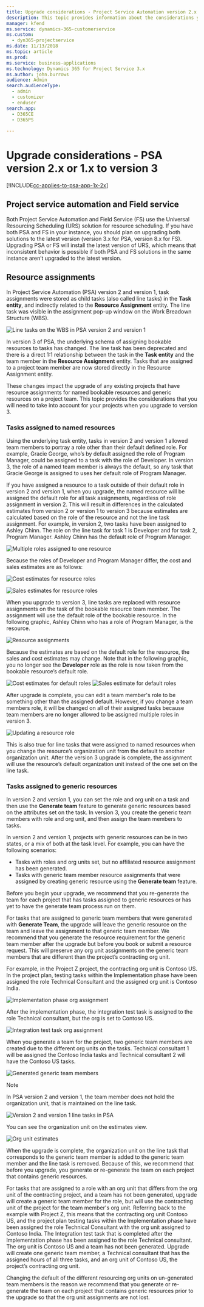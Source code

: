 ```yaml
---
title: Upgrade considerations - Project Service Automation version 2.x or 1.x to version 3
description: This topic provides information about the considerations you must make when you upgrade from PSA version 2.x or 1.x to version 3.
manager: kfend
ms.service: dynamics-365-customerservice
ms.custom:
  - dyn365-projectservice
ms.date: 11/13/2018
ms.topic: article
ms.prod: 
ms.service: business-applications
ms.technology: Dynamics 365 for Project Service 3.x
ms.author: john.burrows
audience: Admin
search.audienceType: 
  - admin
  - customizer
  - enduser
search.app: 
  - D365CE
  - D365PS
  
---
```


# Upgrade considerations - PSA version 2.x or 1.x to version 3
[!INCLUDE[cc-applies-to-psa-app-1x-2x](../includes/cc-applies-to-psa-app-1x-2x.md)]

## Project service automation and Field service
Both Project Service Automation and Field Service (FS) use the Universal Resourcing Scheduling (URS) solution for resource scheduling. If you have both PSA and FS in your instance, you should plan on upgrading both solutions to the latest version (version 3.x for PSA, version 8.x for FS). Upgrading PSA or FS will install the latest version of URS, which means that inconsistent behavior is possible if both PSA and FS solutions in the same instance aren’t upgraded to the latest version.

## Resource assignments
In Project Service Automation (PSA) version 2 and version 1, task assignments were stored as child tasks (also called line tasks) in the **Task entity**, and indirectly related to the **Resource Assignment** entity. The line task was visible in the assignment pop-up window on the Work Breadown Structure (WBS).

![Line tasks on the WBS in PSA version 2 and version 1](media/upgrade-line-task-01.png)

In version 3 of PSA, the underlying schema of assigning bookable resources to tasks has changed. The line task has been deprecated and there is a direct 1:1 relationship between the task in the **Task entity** and the team member in the **Resource Assignment** entity. Tasks that are assigned to a project team member are now stored directly in the Resource Assignment entity.  

These changes impact the upgrade of any existing projects that have resource assignments for named bookable resources and generic resources on a project team. This topic provides the considerations that you will need to take into account for your projects when you upgrade to version 3. 

### Tasks assigned to named resources
Using the underlying task entity, tasks in version 2 and version 1 allowed team members to portray a role other than their default defined role. For example, Gracie George, who’s by default assigned the role of Program Manager, could be assigned to a task with the role of Developer. In version 3, the role of a named team member is always the default, so any task that Gracie George is assigned to uses her default role of Program Manager.

If you have assigned a resource to a task outside of their default role in version 2 and version 1, when you upgrade, the named resource will be assigned the default role for all task assignments, regardless of role assignment in version 2. This will result in differences in the calculated estimates from version 2 or version 1 to version 3 because estimates are calculated based on the role of the resource and not the line task assignment. For example, in version 2, two tasks have been assigned to Ashley Chinn. The role on the line task for task 1 is Developer and for task 2, Program Manager. Ashley Chinn has the default role of Program Manager.

![Multiple roles assigned to one resource](media/upgrade-multiple-roles-02.png)

Because the roles of Developer and Program Manager differ, the cost and sales estimates are as follows:

![Cost estimates for resource roles](media/upggrade-cost-estimates-03.png)

![Sales estimates for resource roles](media/upgrade-sales-estimates-04.png)

When you upgrade to version 3, line tasks are replaced with resource assignments on the task of the bookable resource team member. The assignment will use the default role of the bookable resource. In the following graphic, Ashley Chinn who has a role of Program Manager, is the resource.

![Resource assignments](media/resource-assignment-v2-05.png)

Because the estimates are based on the default role for the resource, the sales and cost estimates may change. Note that in the following graphic, you no longer see the **Developer** role as the role is now taken from the bookable resource’s default role.

![Cost estimates for default roles](media/resource-assignment-cost-estimate-06.png)
![Sales estimate for default roles](media/resource-assignment-sales-estimate-07.png)

After upgrade is complete, you can edit a team member's role to be something other than the assigned default. However, if you change a team members role, it will be changed on all of their assigned tasks because team members are no longer allowed to be assigned multiple roles in version 3.

![Updating a resource role](media/resource-role-assignment-08.png)

This is also true for line tasks that were assigned to named resources when you change the resource’s organization unit from the default to another organization unit. After the version 3 upgrade is complete, the assignment will use the resource’s default organization unit instead of the one set on the line task.

### Tasks assigned to generic resources
In version 2 and version 1, you can set the role and org unit on a task and then use the **Generate team** feature to generate generic resources based on the attributes set on the task. In version 3, you create the generic team members with role and org unit, and then assign the team members to tasks.

In version 2 and version 1, projects with generic resources can be in two states, or a mix of both at the task level. For example, you can have the following scenarios:

- Tasks with roles and org units set, but no affiliated resource assignment has been generated.
- Tasks with generic team member resource assignments that were assigned by creating generic resource using the **Generate team** feature.

Before you begin your upgrade, we recommend that you re-generate the team for each project that has tasks assigned to generic resources or has yet to have the generate team process run on them.

For tasks that are assigned to generic team members that were generated with **Generate Team**, the upgrade will leave the generic resource on the team and leave the assignment to that generic team member. We recommend that you generate the resource requirement for the generic team member after the upgrade but before you book or submit a resource request. This will preserve any org unit assignments on the generic team members that are different than the project’s contracting org unit.

For example, in the Project Z project, the contracting org unit is Contoso US. In the project plan, testing tasks within the Implementation phase have been assigned the role Technical Consultant and the assigned org unit is Contoso India.

![Implementation phase org assignment](media/org-unit-assignment-09.png)

After the implementation phase, the integration test task is assigned to the role Technical consultant, but the org is set to Contoso US.  

![Integration test task org assignment](media/org-unit-generate-team-10.png)

When you generate a team for the project, two generic team members are created due to the different org units on the tasks. Technical consultant 1 will be assigned the Contoso India tasks and Technical consultant 2 will have the Contoso US tasks.  

![Generated generic team members](media/org-unit-assignments-multiple-resources-11.png)

> [!NOTE]
> In PSA version 2 and version 1, the team member does not hold the organization unit, that is maintained on the line task.

![Version 2 and version 1 line tasks in PSA](media/line-tasks-12.png)

You can see the organization unit on the estimates view. 

![Org unit estimates](media/org-unit-estimates-view-13.png)
 
When the upgrade is complete, the organization unit on the line task that corresponds to the generic team member is added to the generic team member and the line task is removed. Because of this, we recommend that before you upgrade, you generate or re-generate the team on each project that contains generic resources.

For tasks that are assigned to a role with an org unit that differs from the org unit of the contracting project, and a team has not been generated, upgrade will create a generic team member for the role, but will use the contracting unit of the project for the team member's org unit. Referring back to the example with Project Z, this means that the contracting org unit Contoso US, and the project plan testing tasks within the Implementation phase have been assigned the role Technical Consultant with the org unit assigned to Contoso India. The Integration test task that is completed after the Implementation phase has been assigned to the role Technical consultant. The org unit is Contoso US and a team has not been generated. Upgrade will create one generic team member, a Technical consultant that has the assigned hours of all three tasks, and an org unit of Contoso US, the project’s contracting org unit.   
 
Changing the default of the different resourcing org units on un-generated team members is the reason we recommend that you generate or re-generate the team on each project that contains generic resources prior to the upgrade so that the org unit assignments are not lost.

